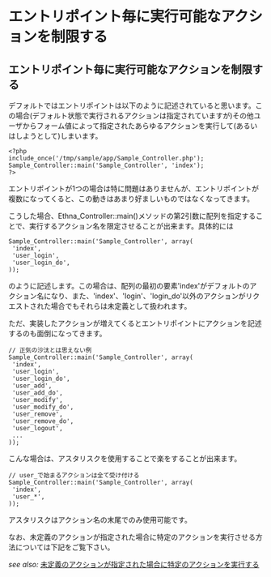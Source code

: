 # エントリポイント毎に実行可能なアクションを制限する

## エントリポイント毎に実行可能なアクションを制限する

デフォルトではエントリポイントは以下のように記述されていると思います。この場合(デフォルト状態で実行されるアクションは指定されていますが)その他ユーザからフォーム値によって指定されたあらゆるアクションを実行して(あるいはしようとして)しまいます。

    <?php
    include_once('/tmp/sample/app/Sample_Controller.php');
    Sample_Controller::main('Sample_Controller', 'index');
    ?>

エントリポイントが1つの場合は特に問題はありませんが、エントリポイントが複数になってくると、この動きはあまり好ましいものではなくなってきます。

こうした場合、Ethna\_Controller::main()メソッドの第2引数に配列を指定することで、実行するアクション名を限定させることが出来ます。具体的には

    Sample_Controller::main('Sample_Controller', array(
     'index',
     'user_login',
     'user_login_do',
    ));

のように記述します。この場合は、配列の最初の要素'index'がデフォルトのアクション名になり、また、'index'、'login'、'login\_do'以外のアクションがリクエストされた場合でもそれらは未定義として扱われます。

ただ、実装したアクションが増えてくるとエントリポイントにアクションを記述するのも面倒になってきます。

    // 正気の沙汰とは思えない例
    Sample_Controller::main('Sample_Controller', array(
     'index',
     'user_login',
     'user_login_do',
     'user_add',
     'user_add_do',
     'user_modify',
     'user_modify_do',
     'user_remove',
     'user_remove_do',
     'user_logout',
     ...
    ));

こんな場合は、アスタリスクを使用することで楽をすることが出来ます。

    // user_で始まるアクションは全て受け付ける
    Sample_Controller::main('Sample_Controller', array(
     'index',
     'user_*',
    ));

アスタリスクはアクション名の末尾でのみ使用可能です。

なお、未定義のアクションが指定された場合に特定のアクションを実行させる方法については下記をご覧下さい。

_see also:_ [未定義のアクションが指定された場合に特定のアクションを実行する](ethna-document-dev_guide-app-fallbackentrypoint.md "ethna-document-dev\_guide-app-fallbackentrypoint (1240d)")

